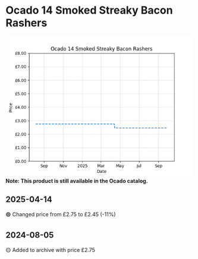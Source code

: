 # Ocado 14 Smoked Streaky Bacon Rashers
![](charts/product-69181011.png)
**Note: This product is still available in the Ocado catalog.**
## 2025-04-14
🟢 Changed price from £2.75 to £2.45 (-11%)
## 2024-08-05
🟡 Added to archive with price £2.75